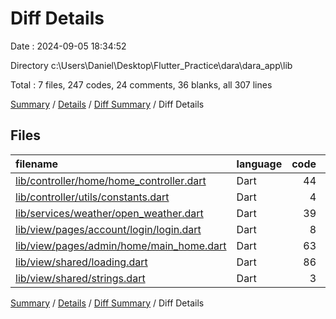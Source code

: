# Diff Details

Date : 2024-09-05 18:34:52

Directory c:\\Users\\Daniel\\Desktop\\Flutter_Practice\\dara\\dara_app\\lib

Total : 7 files,  247 codes, 24 comments, 36 blanks, all 307 lines

[Summary](results.md) / [Details](details.md) / [Diff Summary](diff.md) / Diff Details

## Files
| filename | language | code | comment | blank | total |
| :--- | :--- | ---: | ---: | ---: | ---: |
| [lib/controller/home/home_controller.dart](/lib/controller/home/home_controller.dart) | Dart | 44 | 7 | 12 | 63 |
| [lib/controller/utils/constants.dart](/lib/controller/utils/constants.dart) | Dart | 4 | 0 | 0 | 4 |
| [lib/services/weather/open_weather.dart](/lib/services/weather/open_weather.dart) | Dart | 39 | 8 | 8 | 55 |
| [lib/view/pages/account/login/login.dart](/lib/view/pages/account/login/login.dart) | Dart | 8 | 0 | 2 | 10 |
| [lib/view/pages/admin/home/main_home.dart](/lib/view/pages/admin/home/main_home.dart) | Dart | 63 | 5 | 6 | 74 |
| [lib/view/shared/loading.dart](/lib/view/shared/loading.dart) | Dart | 86 | 3 | 7 | 96 |
| [lib/view/shared/strings.dart](/lib/view/shared/strings.dart) | Dart | 3 | 1 | 1 | 5 |

[Summary](results.md) / [Details](details.md) / [Diff Summary](diff.md) / Diff Details
